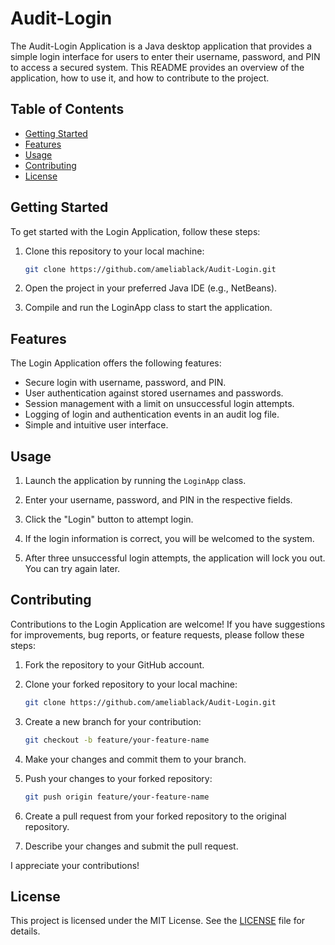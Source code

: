 # Audit-Login

The Audit-Login Application is a Java desktop application that provides a simple login interface for users to enter their username, password, and PIN to access a secured system. This README provides an overview of the application, how to use it, and how to contribute to the project.

## Table of Contents
- [Getting Started](#getting-started)
- [Features](#features)
- [Usage](#usage)
- [Contributing](#contributing)
- [License](#license)

## Getting Started

To get started with the Login Application, follow these steps:

1. Clone this repository to your local machine:

   ```bash
   git clone https://github.com/ameliablack/Audit-Login.git
2. Open the project in your preferred Java IDE (e.g., NetBeans).

3. Compile and run the LoginApp class to start the application.

## Features
The Login Application offers the following features:

- Secure login with username, password, and PIN.
- User authentication against stored usernames and passwords.
- Session management with a limit on unsuccessful login attempts.
- Logging of login and authentication events in an audit log file.
- Simple and intuitive user interface.

## Usage

1. Launch the application by running the `LoginApp` class.

2. Enter your username, password, and PIN in the respective fields.

3. Click the "Login" button to attempt login.

4. If the login information is correct, you will be welcomed to the system.

5. After three unsuccessful login attempts, the application will lock you out. You can try again later.

## Contributing

Contributions to the Login Application are welcome! If you have suggestions for improvements, bug reports, or feature requests, please follow these steps:

1. Fork the repository to your GitHub account.

2. Clone your forked repository to your local machine:
   ```bash
   git clone https://github.com/ameliablack/Audit-Login.git
   
3. Create a new branch for your contribution: 
   ```bash
   git checkout -b feature/your-feature-name
   
6. Make your changes and commit them to your branch.

7. Push your changes to your forked repository:
    ```bash
   git push origin feature/your-feature-name

9. Create a pull request from your forked repository to the original repository.

10. Describe your changes and submit the pull request.

   I appreciate your contributions!

##  License
This project is licensed under the MIT License. See the [LICENSE](LICENSE) file for details.

